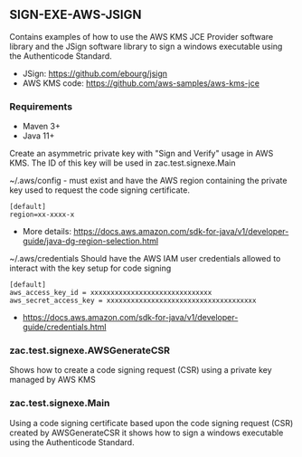 ## SIGN-EXE-AWS-JSIGN

Contains examples of how to use the AWS KMS JCE Provider software library and the JSign software
library to sign a windows executable using the Authenticode Standard.

* JSign: https://github.com/ebourg/jsign
* AWS KMS code: https://github.com/aws-samples/aws-kms-jce




### Requirements

* Maven 3+
* Java 11+

Create an asymmetric private key with "Sign and Verify" usage in AWS KMS.  The ID of this key will be used in zac.test.signexe.Main

~/.aws/config - must exist and have the AWS region containing the private key used to request the code signing certificate.
```
[default]
region=xx-xxxx-x
```
*  More details: https://docs.aws.amazon.com/sdk-for-java/v1/developer-guide/java-dg-region-selection.html

~/.aws/credentials  Should have the AWS IAM user credentials allowed to interact with the key setup for code signing
```
[default]
aws_access_key_id = xxxxxxxxxxxxxxxxxxxxxxxxxxxxxx
aws_secret_access_key = xxxxxxxxxxxxxxxxxxxxxxxxxxxxxxxxxxxxx
```

* https://docs.aws.amazon.com/sdk-for-java/v1/developer-guide/credentials.html

### zac.test.signexe.AWSGenerateCSR

Shows how to create a code signing request (CSR) using a private key managed by AWS KMS

### zac.test.signexe.Main

Using a code signing certificate based upon the code signing request (CSR) created by AWSGenerateCSR
it shows how to sign a windows executable using the Authenticode Standard.
